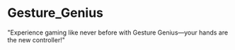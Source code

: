 # Gesture_Genius
"Experience gaming like never before with Gesture Genius—your hands are the new controller!"
